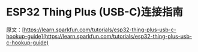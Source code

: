 # ESP32 Thing Plus (USB-C)连接指南

原文：[https://learn.sparkfun.com/tutorials/esp32-thing-plus-usb-c-hookup-guide](https://learn.sparkfun.com/tutorials/esp32-thing-plus-usb-c-hookup-guide)